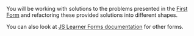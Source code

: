 <!--bl
    (filemeta
        (title "JS Learner Forms &mdash; Second Form")
        (subtitle "The Explanation")
        (authors ["Jason Kerney"])
    )
/bl-->
You will be working with solutions to the problems presented in the [First Form](./FIRST-FORM.md) and refactoring these provided solutions into different shapes.

You can also look at [JS Learner Forms documentation](../FORMS.md) for other forms.

<!--bl
    (table-of-contents
        (section-main "./greeter.md")
        (section-main "./sum.md")
        (section-main "./squareAll.md")
        (section-main "./buildVector.md")
        (section-main "./getVectorsShorterThan.md")
        (section-main "./otherForms.md")
    )
/bl-->